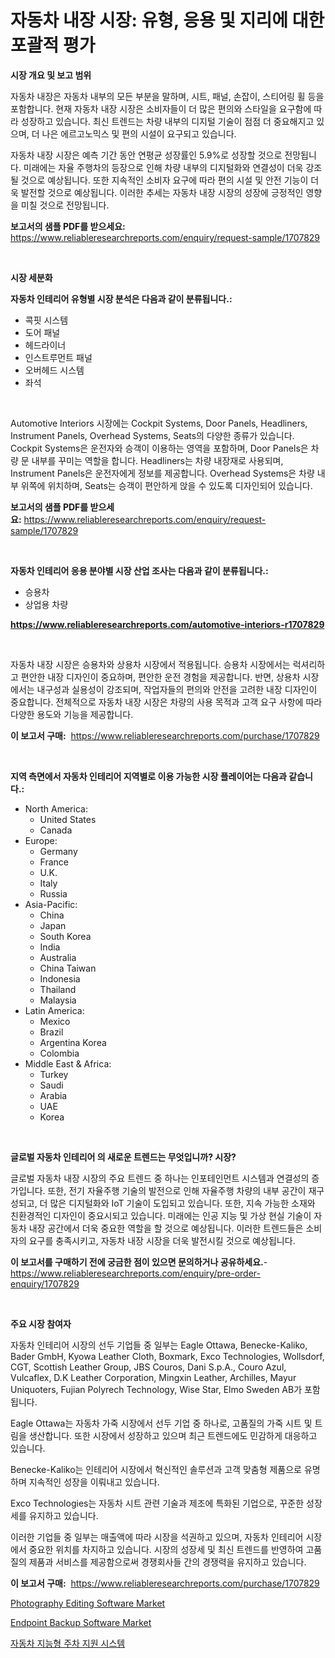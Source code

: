 <p><h1>자동차 내장 시장: 유형, 응용 및 지리에 대한 포괄적 평가</h1></p><p><strong>시장 개요 및 보고 범위</strong></p>
<p><p>자동차 내장은 자동차 내부의 모든 부분을 말하며, 시트, 패널, 손잡이, 스티어링 휠 등을 포함합니다. 현재 자동차 내장 시장은 소비자들이 더 많은 편의와 스타일을 요구함에 따라 성장하고 있습니다. 최신 트렌드는 차량 내부의 디지털 기술이 점점 더 중요해지고 있으며, 더 나은 에르고노믹스 및 편의 시설이 요구되고 있습니다.</p><p>자동차 내장 시장은 예측 기간 동안 연평균 성장률인 5.9%로 성장할 것으로 전망됩니다. 미래에는 자율 주행차의 등장으로 인해 차량 내부의 디지털화와 연결성이 더욱 강조될 것으로 예상됩니다. 또한 지속적인 소비자 요구에 따라 편의 시설 및 안전 기능이 더욱 발전할 것으로 예상됩니다. 이러한 추세는 자동차 내장 시장의 성장에 긍정적인 영향을 미칠 것으로 전망됩니다.</p></p>
<p><strong>보고서의 샘플 PDF를 받으세요:</strong> <a href="https://www.reliableresearchreports.com/enquiry/request-sample/1707829">https://www.reliableresearchreports.com/enquiry/request-sample/1707829</a></p>
<p>&nbsp;</p>
<p><strong>시장 세분화</strong></p>
<p><strong>자동차 인테리어 유형별 시장 분석은 다음과 같이 분류됩니다.:</strong></p>
<p><ul><li>콕핏 시스템</li><li>도어 패널</li><li>헤드라이너</li><li>인스트루먼트 패널</li><li>오버헤드 시스템</li><li>좌석</li></ul></p>
<p>&nbsp;</p>
<p><p>Automotive Interiors 시장에는 Cockpit Systems, Door Panels, Headliners, Instrument Panels, Overhead Systems, Seats의 다양한 종류가 있습니다. Cockpit Systems은 운전자와 승객이 이용하는 영역을 포함하며, Door Panels은 차량 문 내부를 꾸미는 역할을 합니다. Headliners는 차량 내장재로 사용되며, Instrument Panels은 운전자에게 정보를 제공합니다. Overhead Systems은 차량 내부 위쪽에 위치하며, Seats는 승객이 편안하게 앉을 수 있도록 디자인되어 있습니다.</p></p>
<p><strong>보고서의 샘플 PDF를 받으세요:</strong>&nbsp;<a href="https://www.reliableresearchreports.com/enquiry/request-sample/1707829">https://www.reliableresearchreports.com/enquiry/request-sample/1707829</a></p>
<p>&nbsp;</p>
<p><strong> 자동차 인테리어 응용 분야별 시장 산업 조사는 다음과 같이 분류됩니다.:</strong></p>
<p><ul><li>승용차</li><li>상업용 차량</li></ul></p>
<p><strong><a href="https://www.reliableresearchreports.com/automotive-interiors-r1707829">https://www.reliableresearchreports.com/automotive-interiors-r1707829</a></strong></p>
<p>&nbsp;</p>
<p><p>자동차 내장 시장은 승용차와 상용차 시장에서 적용됩니다. 승용차 시장에서는 럭셔리하고 편안한 내장 디자인이 중요하며, 편안한 운전 경험을 제공합니다. 반면, 상용차 시장에서는 내구성과 실용성이 강조되며, 작업자들의 편의와 안전을 고려한 내장 디자인이 중요합니다. 전체적으로 자동차 내장 시장은 차량의 사용 목적과 고객 요구 사항에 따라 다양한 용도와 기능을 제공합니다.</p></p>
<p><strong>이 보고서 구매:</strong>&nbsp; <a href="https://www.reliableresearchreports.com/purchase/1707829">https://www.reliableresearchreports.com/purchase/1707829</a></p>
<p>&nbsp;</p>
<p><strong>지역 측면에서 자동차 인테리어 지역별로 이용 가능한 시장 플레이어는 다음과 같습니다.:</strong></p>
<p><ul>
    <li>
        North America:
        <ul>
            <li>United States</li>
            <li>Canada</li>
        </ul>
    </li>
    <li>
        Europe:
        <ul>
            <li>Germany</li>
            <li>France</li>
            <li>U.K.</li>
            <li>Italy</li>
            <li>Russia</li>
        </ul>
    </li>
    <li>
        Asia-Pacific:
        <ul>
            <li>China</li>
            <li>Japan</li>
            <li>South Korea</li>
            <li>India</li>
            <li>Australia</li>
            <li>China Taiwan</li>
            <li>Indonesia</li>
            <li>Thailand</li>
            <li>Malaysia</li>
        </ul>
    </li>
    <li>
        Latin America:
        <ul>
            <li>Mexico</li>
            <li>Brazil</li>
            <li>Argentina Korea</li>
            <li>Colombia</li>
        </ul>
    </li>
    <li>
        Middle East & Africa:
        <ul>
            <li>Turkey</li>
            <li>Saudi</li>
            <li>Arabia</li>
            <li>UAE</li>
            <li>Korea</li>
        </ul>
    </li>
    </ul></p>
<p>&nbsp;</p>
<p><strong>글로벌 자동차 인테리어 의 새로운 트렌드는 무엇입니까? 시장?</strong></p>
<p><p>글로벌 자동차 내장 시장의 주요 트렌드 중 하나는 인포테인먼트 시스템과 연결성의 증가입니다. 또한, 전기 자율주행 기술의 발전으로 인해 자율주행 차량의 내부 공간이 재구성되고, 더 많은 디지털화와 IoT 기술이 도입되고 있습니다. 또한, 지속 가능한 소재와 친환경적인 디자인이 중요시되고 있습니다. 미래에는 인공 지능 및 가상 현실 기술이 자동차 내장 공간에서 더욱 중요한 역할을 할 것으로 예상됩니다. 이러한 트렌드들은 소비자의 요구를 충족시키고, 자동차 내장 시장을 더욱 발전시킬 것으로 예상됩니다.</p></p>
<p><strong>이 보고서를 구매하기 전에 궁금한 점이 있으면 문의하거나 공유하세요.</strong>- <a href="https://www.reliableresearchreports.com/enquiry/pre-order-enquiry/1707829">https://www.reliableresearchreports.com/enquiry/pre-order-enquiry/1707829</a></p>
<p>&nbsp;</p>
<p><strong>주요 시장 참여자</strong></p>
<p><p>자동차 인테리어 시장의 선두 기업들 중 일부는 Eagle Ottawa, Benecke-Kaliko, Bader GmbH, Kyowa Leather Cloth, Boxmark, Exco Technologies, Wollsdorf, CGT, Scottish Leather Group, JBS Couros, Dani S.p.A., Couro Azul, Vulcaflex, D.K Leather Corporation, Mingxin Leather, Archilles, Mayur Uniquoters, Fujian Polyrech Technology, Wise Star, Elmo Sweden AB가 포함됩니다.</p><p>Eagle Ottawa는 자동차 가죽 시장에서 선두 기업 중 하나로, 고품질의 가죽 시트 및 트림을 생산합니다. 또한 시장에서 성장하고 있으며 최근 트렌드에도 민감하게 대응하고 있습니다.</p><p>Benecke-Kaliko는 인테리어 시장에서 혁신적인 솔루션과 고객 맞춤형 제품으로 유명하며 지속적인 성장을 이뤄내고 있습니다.</p><p>Exco Technologies는 자동차 시트 관련 기술과 제조에 특화된 기업으로, 꾸준한 성장세를 유지하고 있습니다.</p><p>이러한 기업들 중 일부는 매출액에 따라 시장을 석권하고 있으며, 자동차 인테리어 시장에서 중요한 위치를 차지하고 있습니다. 시장의 성장세 및 최신 트렌드를 반영하여 고품질의 제품과 서비스를 제공함으로써 경쟁회사들 간의 경쟁력을 유지하고 있습니다.</p></p>
<p><strong>이 보고서 구매:</strong>&nbsp;&nbsp;<a href="https://www.reliableresearchreports.com/purchase/1707829">https://www.reliableresearchreports.com/purchase/1707829</a></p>
<p><p><a href="https://github.com/jodemen/Market-Research-Report-List-2/blob/main/photography-editing-software-market.md">Photography Editing Software Market</a></p><p><a href="https://github.com/Sarissaschmalingtr6fz2739/Market-Research-Report-List-2/blob/main/endpoint-backup-software-market.md">Endpoint Backup Software Market</a></p><p><a href="https://github.com/wallacBahrtyinger567686/Market-Research-Report-List-1/blob/main/988150822461.md">자동차 지능형 주차 지원 시스템</a></p></p>